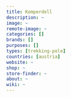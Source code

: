 ```yaml
---
title: Komperdell
description: ~
image: ~
remote-image: ~
categories: []
brands: []
purposes: []
types: [trekking-pole]
countries: [austria]
website: ~
shop: ~
store-finder: ~
about: ~
wiki: ~
---
```

